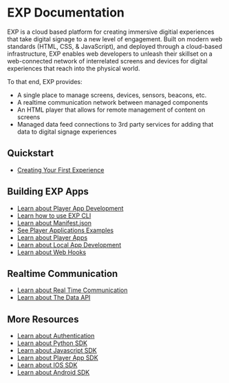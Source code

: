 # EXP Documentation


EXP is a cloud based platform for creating immersive digitial experiences that take digital signage to a new level of engagement. Built on modern web standards (HTML, CSS, & JavaScript), and deployed through a cloud-based infrastructure, EXP enables web developers to unleash their skillset on a web-connected network of interrelated screens and devices for digital experiences that reach into the physical world.

To that end, EXP provides:

* A single place to manage screens, devices, sensors, beacons, etc.
* A realtime communication network between managed components
* An HTML player that allows for remote management of content on screens
* Managed data feed connections to 3rd party services for adding that data to digital signage experiences

## Quickstart

  * [Creating Your First Experience](/developers/tutorials/quickstart.md)

## Building EXP Apps

  * [Learn about Player App Development](/developers/tutorials/player-apps.md) 
  * [Learn how to use EXP CLI](https://github.com/scalainc/exp-cli) 
  * [Learn about Manifest.json](/developers/reference/manifest.md) 
  * [See Player Applications Examples](https://github.com/scalainc/exp-app-boilerplates) 
  * [Learn about Player Apps](/developers/guides/player-apps.md)
  * [Learn about Local App Development](/developers/guides/local-app-development.md) 
  * [Learn about Web Hooks](/developers/tutorials/webhooks.md)

## Realtime Communication

  * [Learn about Real Time Communication](/developers/guides/real-time-communication.md)
  * [Learn about The Data API](/developers/guides/data.md)

## More Resources

  * [Learn about Authentication](/developers/reference/authentication.md)
  * [Learn about Python SDK](/developers/reference/python-sdk.md)
  * [Learn about Javascript SDK](/developers/reference/javascript-sdk.md)
  * [Learn about Player App SDK](/developers/reference/player-app-sdk.md)
  * [Learn about IOS SDK](/developers/reference/ios-sdk.md)
  * [Learn about Android SDK](/developers/reference/android-sdk.md)
